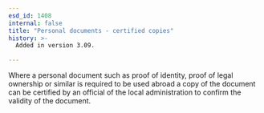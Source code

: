 ```yaml
---
esd_id: 1408
internal: false
title: "Personal documents - certified copies"
history: >-
  Added in version 3.09.

---
```


Where a personal document such as proof of identity, proof of legal ownership or similar is required to be used abroad a copy of the document can be certified by an official of the local administration to confirm the validity of the document.

